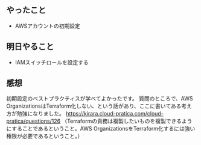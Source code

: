 ## やったこと
- AWSアカウントの初期設定

## 明日やること
- IAMスイッチロールを設定する

## 感想
初期設定のベストプラクティスが学べてよかったです。
質問のところで、AWS OrganizationsはTerraform化しない、という話があり、ここに書いてある考え方が勉強になりました。
https://kirara.cloud-pratica.com/cloud-pratica/questions/126
（Terraformの責務は複製したいものを複製できるようにすることであるということ。AWS OrganizationsをTerraform化するには強い権限が必要であるということ。）